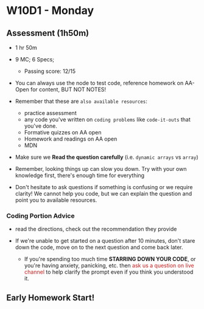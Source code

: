 # W10D1 - Monday

## Assessment (1h50m)
- 1 hr 50m
  
- 9 MC; 6 Specs; 
  - Passing score: 12/15

- You can always use the node to test code, reference homework on AA-Open for content, BUT NOT NOTES!

- Remember that these are `also available resources`:
  - practice assessment
  - any code you've written on `coding problems` like `code-it-outs` that you've done.
  - Formative quizzes on AA open
  - Homework and readings on AA open
  - MDN

- Make sure we **Read the question carefully** (i.e. `dynamic arrays` vs `array`)

- Remember, looking things up can slow you down. Try with your own knowledge first, there's enough time for everything

- Don't hesitate to ask questions if something is confusing or we require clarity! We cannot help you code, but we can explain the question and point you to available resources.

### Coding Portion Advice
- read the directions, check out the recommendation they provide 

- If we're unable to get started on a question after 10 minutes, don't stare down the code, move on to the next question and come back later.  
  - If you're spending too much time **STARRING DOWN YOUR CODE**, or you're having anxiety, panicking, etc. then <span style="color:#cd1d1d;">ask us a question on live channel</span> to help clarify the prompt even if you think you understood it.


## Early Homework Start!
